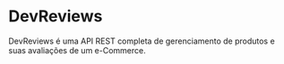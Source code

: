 # DevReviews
DevReviews é uma API REST completa de gerenciamento de produtos e suas avaliações de um e-Commerce.
